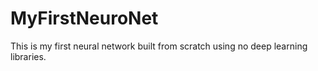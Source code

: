 # MyFirstNeuroNet

This is my first neural network built from scratch using no deep learning libraries.
